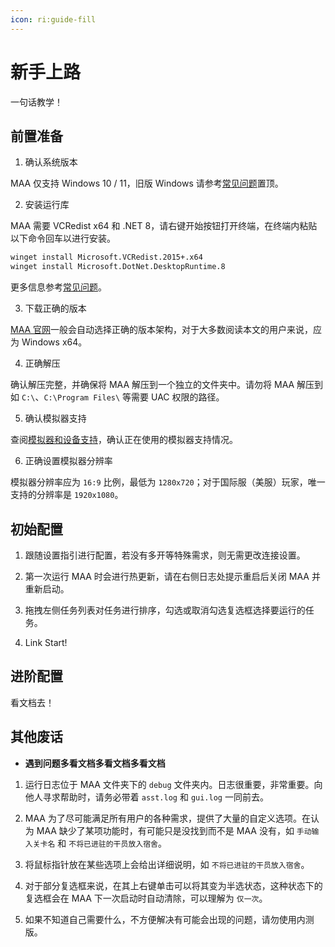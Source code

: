 ```yaml
---
icon: ri:guide-fill
---
```


# 新手上路

一句话教学！

## 前置准备

1. 确认系统版本

MAA 仅支持 Windows 10 / 11，旧版 Windows 请参考[常见问题](常见问题.md)置顶。

2. 安装运行库

MAA 需要 VCRedist x64 和 .NET 8，请右键开始按钮打开终端，在终端内粘贴以下命令回车以进行安装。

```sh
winget install Microsoft.VCRedist.2015+.x64
winget install Microsoft.DotNet.DesktopRuntime.8
```

更多信息参考[常见问题](常见问题.md#可能性-2--运行库问题)。

3. 下载正确的版本

[MAA 官网](https://maa.plus/)一般会自动选择正确的版本架构，对于大多数阅读本文的用户来说，应为 Windows x64。

4. 正确解压

确认解压完整，并确保将 MAA 解压到一个独立的文件夹中。请勿将 MAA 解压到如 `C:\`、`C:\Program Files\` 等需要 UAC 权限的路径。

5. 确认模拟器支持

查阅[模拟器和设备支持](模拟器和设备支持)，确认正在使用的模拟器支持情况。

6. 正确设置模拟器分辨率

模拟器分辨率应为 `16:9` 比例，最低为 `1280x720`；对于国际服（美服）玩家，唯一支持的分辨率是 `1920x1080`。

## 初始配置

1. 跟随设置指引进行配置，若没有多开等特殊需求，则无需更改连接设置。

2. 第一次运行 MAA 时会进行热更新，请在右侧日志处提示重启后关闭 MAA 并重新启动。

3. 拖拽左侧任务列表对任务进行排序，勾选或取消勾选复选框选择要运行的任务。

4. Link Start!

## 进阶配置

看文档去！

## 其他废话

- **遇到问题多看文档多看文档多看文档**

1. 运行日志位于 MAA 文件夹下的 `debug` 文件夹内。日志很重要，非常重要。向他人寻求帮助时，请务必带着 `asst.log` 和 `gui.log` 一同前去。

2. MAA 为了尽可能满足所有用户的各种需求，提供了大量的自定义选项。在认为 MAA 缺少了某项功能时，有可能只是没找到而不是 MAA 没有，如 `手动输入关卡名` 和 `不将已进驻的干员放入宿舍`。

3. 将鼠标指针放在某些选项上会给出详细说明，如 `不将已进驻的干员放入宿舍`。

4. 对于部分复选框来说，在其上右键单击可以将其变为半选状态，这种状态下的复选框会在 MAA 下一次启动时自动清除，可以理解为 `仅一次`。

5. 如果不知道自己需要什么，不方便解决有可能会出现的问题，请勿使用内测版。

